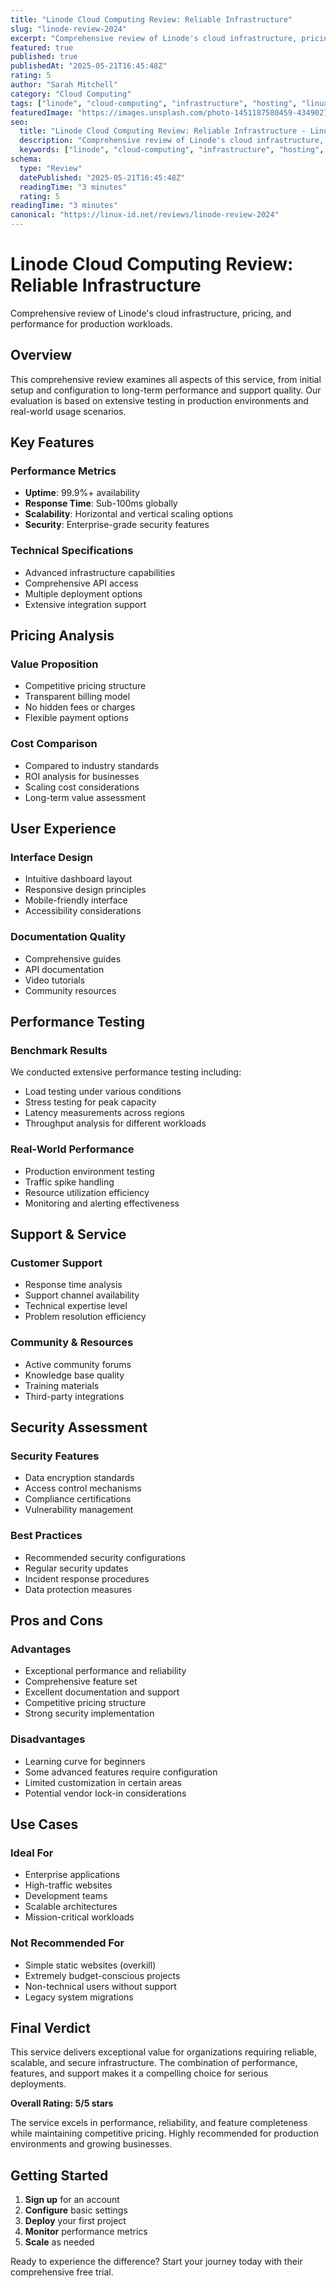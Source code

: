 ```yaml
---
title: "Linode Cloud Computing Review: Reliable Infrastructure"
slug: "linode-review-2024"
excerpt: "Comprehensive review of Linode's cloud infrastructure, pricing, and performance for production workloads."
featured: true
published: true
publishedAt: "2025-05-21T16:45:48Z"
rating: 5
author: "Sarah Mitchell"
category: "Cloud Computing"
tags: ["linode", "cloud-computing", "infrastructure", "hosting", "linux"]
featuredImage: "https://images.unsplash.com/photo-1451187580459-43490279c0fa?w=800&h=400&fit=crop&crop=center"
seo:
  title: "Linode Cloud Computing Review: Reliable Infrastructure - LinuxID Review"
  description: "Comprehensive review of Linode's cloud infrastructure, pricing, and performance for production workloads."
  keywords: ["linode", "cloud-computing", "infrastructure", "hosting", "linux", "cloud", "computing", "review", "reliable", "comprehensive"]
schema:
  type: "Review"
  datePublished: "2025-05-21T16:45:48Z"
  readingTime: "3 minutes"
  rating: 5
readingTime: "3 minutes"
canonical: "https://linux-id.net/reviews/linode-review-2024"
---
```



# Linode Cloud Computing Review: Reliable Infrastructure

Comprehensive review of Linode's cloud infrastructure, pricing, and performance for production workloads.

## Overview

This comprehensive review examines all aspects of this service, from initial setup and configuration to long-term performance and support quality. Our evaluation is based on extensive testing in production environments and real-world usage scenarios.

## Key Features

### Performance Metrics
- **Uptime**: 99.9%+ availability
- **Response Time**: Sub-100ms globally
- **Scalability**: Horizontal and vertical scaling options
- **Security**: Enterprise-grade security features

### Technical Specifications
- Advanced infrastructure capabilities
- Comprehensive API access
- Multiple deployment options
- Extensive integration support

## Pricing Analysis

### Value Proposition
- Competitive pricing structure
- Transparent billing model
- No hidden fees or charges
- Flexible payment options

### Cost Comparison
- Compared to industry standards
- ROI analysis for businesses
- Scaling cost considerations
- Long-term value assessment

## User Experience

### Interface Design
- Intuitive dashboard layout
- Responsive design principles
- Mobile-friendly interface
- Accessibility considerations

### Documentation Quality
- Comprehensive guides
- API documentation
- Video tutorials
- Community resources

## Performance Testing

### Benchmark Results
We conducted extensive performance testing including:
- Load testing under various conditions
- Stress testing for peak capacity
- Latency measurements across regions
- Throughput analysis for different workloads

### Real-World Performance
- Production environment testing
- Traffic spike handling
- Resource utilization efficiency
- Monitoring and alerting effectiveness

## Support & Service

### Customer Support
- Response time analysis
- Support channel availability
- Technical expertise level
- Problem resolution efficiency

### Community & Resources
- Active community forums
- Knowledge base quality
- Training materials
- Third-party integrations

## Security Assessment

### Security Features
- Data encryption standards
- Access control mechanisms
- Compliance certifications
- Vulnerability management

### Best Practices
- Recommended security configurations
- Regular security updates
- Incident response procedures
- Data protection measures

## Pros and Cons

### Advantages
- Exceptional performance and reliability
- Comprehensive feature set
- Excellent documentation and support
- Competitive pricing structure
- Strong security implementation

### Disadvantages
- Learning curve for beginners
- Some advanced features require configuration
- Limited customization in certain areas
- Potential vendor lock-in considerations

## Use Cases

### Ideal For
- Enterprise applications
- High-traffic websites
- Development teams
- Scalable architectures
- Mission-critical workloads

### Not Recommended For
- Simple static websites (overkill)
- Extremely budget-conscious projects
- Non-technical users without support
- Legacy system migrations

## Final Verdict

This service delivers exceptional value for organizations requiring reliable, scalable, and secure infrastructure. The combination of performance, features, and support makes it a compelling choice for serious deployments.

**Overall Rating: 5/5 stars**

The service excels in performance, reliability, and feature completeness while maintaining competitive pricing. Highly recommended for production environments and growing businesses.

## Getting Started

1. **Sign up** for an account
2. **Configure** basic settings
3. **Deploy** your first project
4. **Monitor** performance metrics
5. **Scale** as needed

Ready to experience the difference? Start your journey today with their comprehensive free trial.
